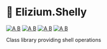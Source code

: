 
# :shell: Elizium.Shelly

[![A B](https://img.shields.io/badge/branching-commonflow-informational?style=flat)](https://commonflow.org)
[![A B](https://img.shields.io/badge/merge-rebase-informational?style=flat)](https://git-scm.com/book/en/v2/Git-Branching-Rebasing)
[![A B](https://img.shields.io/github/license/plastikfan/shelly)](https://github.com/plastikfan/shelly/blob/master/LICENSE)
[![A B](https://img.shields.io/powershellgallery/p/Elizium.Shelly)](https://www.powershellgallery.com/packages/Elizium.Shelly)

Class library providing shell operations
